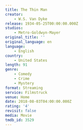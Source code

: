 ```yaml
---
title: The Thin Man
creator:
    - W.S. Van Dyke
release: 1934-05-25T00:00:00.000Z
studios:
    - Metro-Goldwyn-Mayer
original_title: ''
original_language: en
language:
    - English
country:
    - United States
length: 91
genre:
    - Comedy
    - Crime
    - Mystery
format: Streaming
service: Filmstruck
venue: Home
date: 2018-08-03T04:00:00.000Z
rating: '4'
revisit: false
media: Movie
tmdb_id: 3529
---
```



